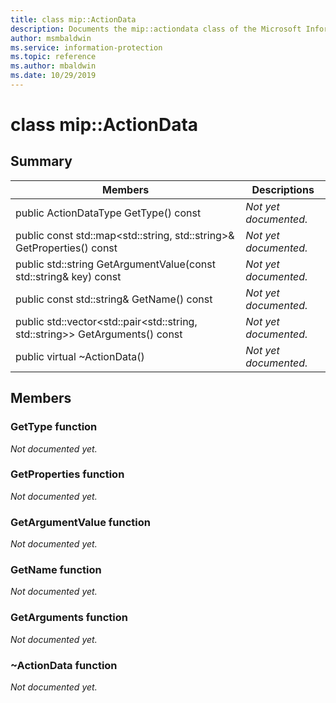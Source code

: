 ```yaml
---
title: class mip::ActionData 
description: Documents the mip::actiondata class of the Microsoft Information Protection (MIP) SDK.
author: msmbaldwin
ms.service: information-protection
ms.topic: reference
ms.author: mbaldwin
ms.date: 10/29/2019
---
```


# class mip::ActionData 
  
## Summary
 Members                        | Descriptions                                
--------------------------------|---------------------------------------------
public ActionDataType GetType() const  | _Not yet documented._
public const std::map\<std::string, std::string\>& GetProperties() const  | _Not yet documented._
public std::string GetArgumentValue(const std::string& key) const  | _Not yet documented._
public const std::string& GetName() const  | _Not yet documented._
public std::vector\<std::pair\<std::string, std::string\>\> GetArguments() const  | _Not yet documented._
public virtual ~ActionData()  | _Not yet documented._
  
## Members
  
### GetType function
_Not documented yet._

  
### GetProperties function
_Not documented yet._

  
### GetArgumentValue function
_Not documented yet._

  
### GetName function
_Not documented yet._

  
### GetArguments function
_Not documented yet._

  
### ~ActionData function
_Not documented yet._
